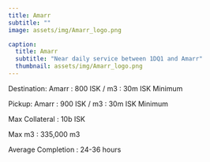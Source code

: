 ```yaml
---
title: Amarr
subtitle: ""
image: assets/img/Amarr_logo.png

caption:
  title: Amarr
  subtitle: "Near daily service between 1DQ1 and Amarr"
  thumbnail: assets/img/Amarr_logo.png
---
```


Destination: Amarr
: 800 ISK / m3
: 30m ISK Minimum

Pickup: Amarr
: 900 ISK / m3
: 30m ISK Minimum

Max Collateral
: 10b ISK

Max m3
: 335,000 m3

Average Completion
: 24-36 hours